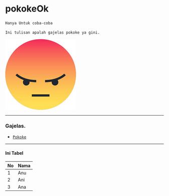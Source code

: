 # pokokeOk
`Hanya Untuk coba-coba`


```
Ini tulisan apalah gajelas pokoke ya gini.
```

![Angry react](https://github.com/Pokoke-01/Pokoke-01/blob/main/Angry.jpeg)

***

### Gajelas.
* [`Pokoke`](https://github.com/Pokoke-01)

***

#### Ini Tabel

|No|Nama|
|--|----|
|1 |Anu |
|2 |Ani |
|3 |Ana |
